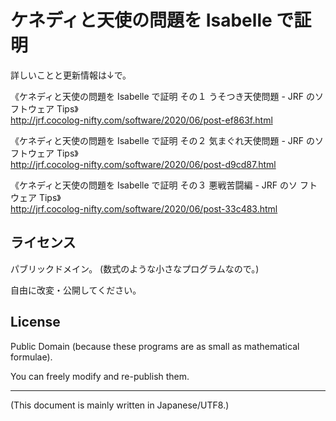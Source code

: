 # ケネディと天使の問題を Isabelle で証明

<!-- Time-stamp: "2020-06-21T23:24:58Z" -->

詳しいことと更新情報は↓で。

《ケネディと天使の問題を Isabelle で証明 その１ うそつき天使問題 - JRF
のソフトウェア Tips》  
http://jrf.cocolog-nifty.com/software/2020/06/post-ef863f.html

《ケネディと天使の問題を Isabelle で証明 その２ 気まぐれ天使問題 - JRF
のソフトウェア Tips》  
http://jrf.cocolog-nifty.com/software/2020/06/post-d9cd87.html

《ケネディと天使の問題を Isabelle で証明 その３ 悪戦苦闘編 - JRF のソ
フトウェア Tips》  
http://jrf.cocolog-nifty.com/software/2020/06/post-33c483.html


## ライセンス

パブリックドメイン。 (数式のような小さなプログラムなので。)

自由に改変・公開してください。


## License

Public Domain (because these programs are as small as mathematical formulae).

You can freely modify and re-publish them.

----
(This document is mainly written in Japanese/UTF8.)
